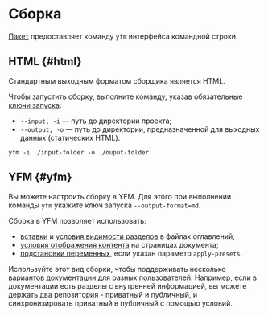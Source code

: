 # Сборка

[Пакет](https://www.npmjs.com/package/@doc-tools/docs) предоставляет команду `yfm` интерфейса командной строки.

## HTML {#html}

Стандартным выходным форматом сборщика является HTML.

Чтобы запустить сборку, выполните команду, указав обязательные [ключи запуска](settings.md):

* `--input, -i` — путь до директории проекта;
* `--output, -o` — путь до директории, предназначенной для выходных данных (статических HTML).

```shell script
yfm -i ./input-folder -o ./ouput-folder
```

## YFM {#yfm}

Вы можете настроить сборку в YFM. Для этого при выполнении команды `yfm` укажите ключ запуска `--output-format=md`.

Сборка в YFM позволяет использовать:
* [вставки](../../project/toc.md#includes) и [условия видимости разделов](../../project/toc.md#when) в файлах оглавлений;
* [условия отображения контента](../../syntax/vars.md#conditions) на страницах документа;
* [подстановки переменных](../../syntax/vars.md#subtitudes), если указан параметр `apply-presets`.

Используйте этот вид сборки, чтобы поддерживать несколько вариантов документации для разных пользователей. Например, если в документации есть разделы с внутренней информацией, вы можете держать два репозитория - приватный и публичный, и синхронизировать приватный в публичный с помощью условий.
